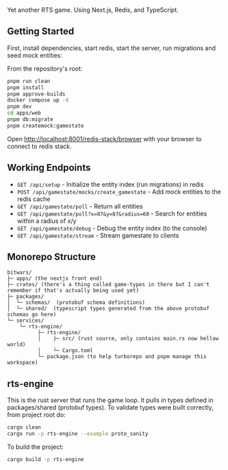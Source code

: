 Yet another RTS game. Using Next.js, Redis, and TypeScript.

## Getting Started

First, install dependencies, start redis, start the server, run migrations and seed mock entities:

 From the repository's root:
```bash
pnpm run clean
pnpm install
pnpm approve-builds
docker compose up -d
pnpm dev
cd apps/web
pnpm db:migrate
pnpm createmock:gamestate
```

Open [http://localhost:8001/redis-stack/browser](http://localhost:8001/redis-stack/browser) with your browser to connect to redis stack.

## Working Endpoints

- `GET /api/setup` - Initialize the entity index (run migrations) in redis
- `POST /api/gamestate/mocks/create_gamestate` - Add mock entities to the redis cache
- `GET /api/gamestate/poll` - Return all entities
- `GET /api/gamestate/poll?x=87&y=87&radius=60` - Search for entities within a radius of x/y
- `GET /api/gamestate/debug` - Debug the entity index  (to the console)
- `GET /api/gamestate/stream` - Stream gamestate to clients

## Monorepo Structure
```
bitwars/
├─ apps/ (the nextjs front end)
├─ crates/ (there's a thing called game-types in there but I can't remember if that's actually being used yet)
├─ packages/
│  └─ schemas/  (protobuf schema definitions)
│  └─ shared/  (typescript types generated from the above protobuf schemas go here)
└─ services/ 
    └─ rts-engine/ 
          ├─ rts-engine/ 
          │    ├─ src/ (rust source, only contains main.rs now hellow world)
          │    └─ Cargo.toml
          └─ package.json (to help turborepo and pnpm manage this workspace) 
```

## rts-engine
This is the rust server that runs the game loop. It pulls in types defined in 
packages/shared (protobuf types). To validate types were built correctly, from
project root do:
```bash
cargo clean
cargo run -p rts-engine --example proto_sanity
```

To build the project:
```bash
cargo build -p rts-engine
```
